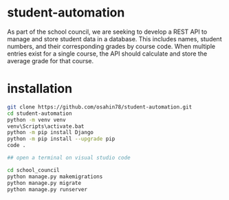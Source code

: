 # student-automation

As part of the school council, we are seeking to develop a REST API to manage and store student data in a database. This includes names, student numbers, and their corresponding grades by course code. When multiple entries exist for a single course, the API should calculate and store the average grade for that course.

# installation

```bash
git clone https://github.com/osahin78/student-automation.git
cd student-automation
python -m venv venv
venv\Scripts\activate.bat
python -m pip install Django
python -m pip install --upgrade pip
code .

## open a terminal on visual studio code

cd school_council
python manage.py makemigrations
python manage.py migrate
python manage.py runserver
```
